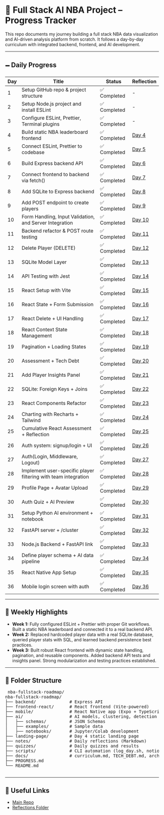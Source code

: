 # 🏀 Full Stack AI NBA Project – Progress Tracker

This repo documents my journey building a full stack NBA data visualization and AI-driven analysis platform from scratch. It follows a day-by-day curriculum with integrated backend, frontend, and AI development.

---

## 🗕️ Daily Progress

| Day | Title                                                          | Status       | Reflection                          |
| --- | -------------------------------------------------------------- | ------------ | ----------------------------------- |
| 1   | Setup GitHub repo & project structure                          | ✅ Completed | -                                   |
| 2   | Setup Node.js project and install ESLint                       | ✅ Completed | -                                   |
| 3   | Configure ESLint, Prettier, Terminal plugins                   | ✅ Completed | -                                   |
| 4   | Build static NBA leaderboard frontend                          | ✅ Completed | [Day 4](notes/day4-reflection.md)   |
| 5   | Connect ESLint, Prettier to codebase                           | ✅ Completed | [Day 5](notes/day5-reflection.md)   |
| 6   | Build Express backend API                                      | ✅ Completed | [Day 6](notes/day6-reflection.md)   |
| 7   | Connect frontend to backend via fetch()                        | ✅ Completed | [Day 7](notes/day7-reflection.md)   |
| 8   | Add SQLite to Express backend                                  | ✅ Completed | [Day 8](notes/day8-reflection.md)   |
| 9   | Add POST endpoint to create players                            | ✅ Completed | [Day 9](notes/day9-reflection.md)   |
| 10  | Form Handling, Input Validation, and Server Integration        | ✅ Completed | [Day 10](notes/day10-reflection.md) |
| 11  | Backend refactor & POST route testing                          | ✅ Completed | [Day 11](notes/day11-reflection.md) |
| 12  | Delete Player (DELETE)                                         | ✅ Completed | [Day 12](notes/day12-reflection.md) |
| 13  | SQLite Model Layer                                             | ✅ Completed | [Day 13](notes/day13-reflection.md) |
| 14  | API Testing with Jest                                          | ✅ Completed | [Day 14](notes/day14-reflection.md) |
| 15  | React Setup with Vite                                          | ✅ Completed | [Day 15](notes/day15-reflection.md) |
| 16  | React State + Form Submission                                  | ✅ Completed | [Day 16](notes/day16-reflection.md) |
| 17  | React Delete + UI Handling                                     | ✅ Completed | [Day 17](notes/day17-reflection.md) |
| 18  | React Context State Management                                 | ✅ Completed | [Day 18](notes/day18-reflection.md) |
| 19  | Pagination + Loading States                                    | ✅ Completed | [Day 19](notes/day19-reflection.md) |
| 20  | Assessment + Tech Debt                                         | ✅ Completed | [Day 20](notes/day20-reflection.md) |
| 21  | Add Player Insights Panel                                      | ✅ Completed | [Day 21](notes/day21-reflection.md) |
| 22  | SQLite: Foreign Keys + Joins                                   | ✅ Completed | [Day 22](notes/day22-reflection.md) |
| 23  | React Components Refactor                                      | ✅ Completed | [Day 23](notes/day23-reflection.md) |
| 24  | Charting with Recharts + Tailwind                              | ✅ Completed | [Day 24](notes/day24-reflection.md) |
| 25  | Cumulative React Assessment + Reflection                       | ✅ Completed | [Day 25](notes/day25-reflection.md) |
| 26  | Auth system: signup/login + UI                                 | ✅ Completed | [Day 26](notes/day26-reflection.md) |
| 27  | Auth(Login, Middleware, Logout)                                | ✅ Completed | [Day 27](notes/day27-reflection.md) |
| 28  | Implement user-specific player filtering with team integration | ✅ Completed | [Day 28](notes/day28-reflection.md) |
| 29  | Profile Page + Avatar Upload                                   | ✅ Completed | [Day 29](notes/day29-reflection.md) |
| 30  | Auth Quiz + AI Preview                                         | ✅ Completed | [Day 30](notes/day30-reflection.md) |
| 31  | Setup Python AI environment + notebook                         | ✅ Completed | [Day 31](notes/day31-reflection.md) |
| 32  | FastAPI server + /cluster                                      | ✅ Completed | [Day 32](notes/day32-reflection.md) |
| 33  | Node.js Backend + FastAPI link                                 | ✅ Completed | [Day 33](notes/day33-reflection.md) |
| 34  | Define player schema + AI data pipeline                        | ✅ Completed | [Day 34](notes/day34-reflection.md) |
| 35  | React Native App Setup                                         | ✅ Completed | [Day 35](notes/day35-reflection.md) |
| 36 | Mobile login screen with auth | ✅ Completed | [Day 36](notes/day36-reflection.md) |

---

## 🧠 Weekly Highlights

- **Week 1:** Fully configured ESLint + Prettier with proper Git workflows. Built a static NBA leaderboard and connected it to a real backend API.
- **Week 2:** Replaced hardcoded player data with a real SQLite database, queried player stats with SQL, and learned backend persistence best practices.
- **Week 3:** Built robust React frontend with dynamic state handling, pagination, and reusable components. Added backend API tests and insights panel. Strong modularization and testing practices established.

---

## 📂 Folder Structure

<pre> nba-fullstack-roadmap/ 
nba-fullstack-roadmap/
├── backend/             # Express API 
├── frontend-react/      # React frontend (Vite-powered)
├── mobile/              # React Native app (Expo + TypeScript)
├── ai/                  # AI models, clustering, detection
│   ├── schemas/         # JSON Schemas
│   ├── examples/        # Sample data
│   ├── notebooks/       # Jupyter/Colab development
├── landing-page/        # Day 4 static landing page
├── notes/               # Daily reflections (Markdown)
├── quizzes/             # Daily quizzes and results
├── scripts/             # CLI automation (log_day.sh, notion_update.py)
├── docs/                # curriculum.md, TECH_DEBT.md, architecture diagrams
├── PROGRESS.md
└── README.md

</pre>

---

## 🔗 Useful Links

- [Main Repo](https://github.com/yemiajibola23/nba-fullstack-roadmap)
- [Reflections Folder](https://github.com/yemiajibola23/nba-fullstack-roadmap/tree/main/notes)
